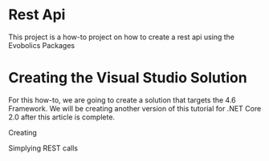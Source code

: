 # Rest Api

This project is a how-to project on how to create a rest api using the Evobolics Packages

# Creating the Visual Studio Solution

For this how-to, we are going to create a solution that targets the 4.6 Framework.  We will be creating another version of this tutorial for .NET Core 2.0 after this article is complete.

Creating 

Simplying REST calls

